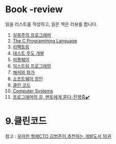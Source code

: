 # Book -review
읽을 리스트를 작성하고, 읽은 책은 리뷰를 합니다.

1. [실용주의 프로그래머](http://www.aladin.co.kr/shop/wproduct.aspx?ItemId=38786788)
2. [The C Programming Language](http://www.aladin.co.kr/shop/wproduct.aspx?ItemId=176725)
3. [리팩토링](http://www.aladin.co.kr/shop/wproduct.aspx?ItemId=20793053)
4. [테스트 주도 개발](http://www.aladin.co.kr/shop/wproduct.aspx?ItemId=37469717)
5. [피플웨어](http://www.aladin.co.kr/shop/wproduct.aspx?ItemId=43132954)
6. [익스트림 프로그래밍](http://www.aladin.co.kr/shop/wproduct.aspx?ItemId=671372)
7. [해커와 화가](http://www.aladin.co.kr/shop/wproduct.aspx?ItemId=34471523)
8. [소프트웨어 장인](http://www.aladin.co.kr/shop/wproduct.aspx?ItemId=66925855)
9. [클린 코드](http://www.aladin.co.kr/shop/wproduct.aspx?ItemId=34083680)
10. [Computer Systems]()
11. [프로그래머의 길, 멘토에게 묻다-진행중:heavy_check_mark:](https://github.com/sehajyang/TIL/blob/master/Book-Review/RV-programmer-load.md)

# 9.클린코드

참고 : [우아한 형제CTO 김범준이 추천하는 개발도서 10권](https://m.facebook.com/woowahanTech/photos/pcb.2093259717581289/2093256980914896/?type=3&source=48)
